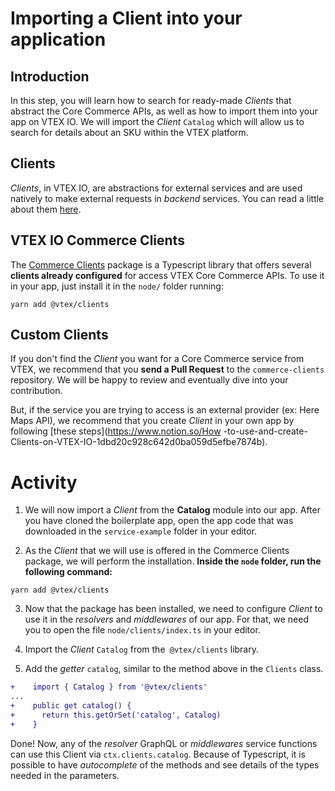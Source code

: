 # Importing a Client into your application

## Introduction

In this step, you will learn how to search for ready-made _Clients_ that abstract the Core Commerce APIs, as well as how to import them into your app on VTEX IO. We will import the _Client_ `Catalog` which will allow us to search for details about an SKU within the VTEX platform.

## Clients

*Clients*, in VTEX IO, are abstractions for external services and are used natively to make external requests in _backend_ services. You can read a little about them [here](https://www.notion.so/How-to-use-and-create-Clients-on-VTEX-IO-1dbd20c928c642d0ba059d5efbe7874b).

## VTEX IO Commerce Clients

The [Commerce Clients](https://github.com/vtex/commerce-io-clients/blob/master/src/clients/catalog.ts) package is a Typescript library that offers several **clients already configured** for access VTEX Core Commerce APIs. To use it in your app, just install it in the `node/` folder running:

`yarn add @vtex/clients`

## Custom Clients

If you don't find the _Client_ you want for a Core Commerce service from VTEX, we recommend that you **send a Pull Request** to the `commerce-clients` repository. We will be happy to review and eventually dive into your contribution.

But, if the service you are trying to access is an external provider (ex: Here Maps API), we recommend that you create _Client_ in your own app by following [these steps](https://www.notion.so/How -to-use-and-create-Clients-on-VTEX-IO-1dbd20c928c642d0ba059d5efbe7874b).

# Activity

1. We will now import a _Client_ from the **Catalog** module into our app. After you have cloned the boilerplate app, open the app code that was downloaded in the `service-example` folder in your editor.

2. As the _Client_ that we will use is offered in the Commerce Clients package, we will perform the installation. **Inside the `node` folder, run the following command:**

`yarn add @vtex/clients`

3. Now that the package has been installed, we need to configure _Client_ to use it in the _resolvers_ and _middlewares_ of our app. For that, we need you to open the file `node/clients/index.ts` in your editor.

4. Import the _Client_ `Catalog` from the` @vtex/clients` library.

5. Add the _getter_ `catalog`, similar to the method above in the `Clients` class.

  ```diff
+    import { Catalog } from '@vtex/clients'
  ...
+    public get catalog() {
+      return this.getOrSet('catalog', Catalog)
+    }
  ```

Done! Now, any of the _resolver_ GraphQL or _middlewares_ service functions can use this Client via `ctx.clients.catalog`. Because of Typescript, it is possible to have _autocomplete_ of the methods and see details of the types needed in the parameters.
